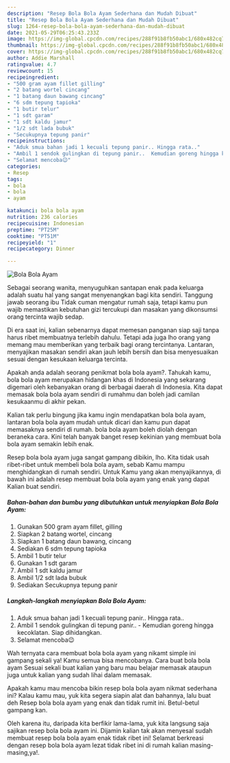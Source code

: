 ```yaml
---
description: "Resep Bola Bola Ayam Sederhana dan Mudah Dibuat"
title: "Resep Bola Bola Ayam Sederhana dan Mudah Dibuat"
slug: 1264-resep-bola-bola-ayam-sederhana-dan-mudah-dibuat
date: 2021-05-29T06:25:43.233Z
image: https://img-global.cpcdn.com/recipes/288f91b8fb50abc1/680x482cq70/bola-bola-ayam-foto-resep-utama.jpg
thumbnail: https://img-global.cpcdn.com/recipes/288f91b8fb50abc1/680x482cq70/bola-bola-ayam-foto-resep-utama.jpg
cover: https://img-global.cpcdn.com/recipes/288f91b8fb50abc1/680x482cq70/bola-bola-ayam-foto-resep-utama.jpg
author: Addie Marshall
ratingvalue: 4.7
reviewcount: 15
recipeingredient:
- "500 gram ayam fillet gilling"
- "2 batang wortel cincang"
- "1 batang daun bawang cincang"
- "6 sdm tepung tapioka"
- "1 butir telur"
- "1 sdt garam"
- "1 sdt kaldu jamur"
- "1/2 sdt lada bubuk"
- "Secukupnya tepung panir"
recipeinstructions:
- "Aduk smua bahan jadi 1 kecuali tepung panir.. Hingga rata.."
- "Ambil 1 sendok gulingkan di tepung panir..  Kemudian goreng hingga kecoklatan. Siap dihidangkan."
- "Selamat mencoba😉"
categories:
- Resep
tags:
- bola
- bola
- ayam

katakunci: bola bola ayam 
nutrition: 236 calories
recipecuisine: Indonesian
preptime: "PT25M"
cooktime: "PT51M"
recipeyield: "1"
recipecategory: Dinner

---
```



![Bola Bola Ayam](https://img-global.cpcdn.com/recipes/288f91b8fb50abc1/680x482cq70/bola-bola-ayam-foto-resep-utama.jpg)

Sebagai seorang wanita, menyuguhkan santapan enak pada keluarga adalah suatu hal yang sangat menyenangkan bagi kita sendiri. Tanggung jawab seorang ibu Tidak cuman mengatur rumah saja, tetapi kamu pun wajib memastikan kebutuhan gizi tercukupi dan masakan yang dikonsumsi orang tercinta wajib sedap.

Di era  saat ini, kalian sebenarnya dapat memesan panganan siap saji tanpa harus ribet membuatnya terlebih dahulu. Tetapi ada juga lho orang yang memang mau memberikan yang terbaik bagi orang tercintanya. Lantaran, menyajikan masakan sendiri akan jauh lebih bersih dan bisa menyesuaikan sesuai dengan kesukaan keluarga tercinta. 



Apakah anda adalah seorang penikmat bola bola ayam?. Tahukah kamu, bola bola ayam merupakan hidangan khas di Indonesia yang sekarang digemari oleh kebanyakan orang di berbagai daerah di Indonesia. Kita dapat memasak bola bola ayam sendiri di rumahmu dan boleh jadi camilan kesukaanmu di akhir pekan.

Kalian tak perlu bingung jika kamu ingin mendapatkan bola bola ayam, lantaran bola bola ayam mudah untuk dicari dan kamu pun dapat memasaknya sendiri di rumah. bola bola ayam boleh diolah dengan beraneka cara. Kini telah banyak banget resep kekinian yang membuat bola bola ayam semakin lebih enak.

Resep bola bola ayam juga sangat gampang dibikin, lho. Kita tidak usah ribet-ribet untuk membeli bola bola ayam, sebab Kamu mampu menghidangkan di rumah sendiri. Untuk Kamu yang akan menyajikannya, di bawah ini adalah resep membuat bola bola ayam yang enak yang dapat Kalian buat sendiri.

<!--inarticleads1-->

##### Bahan-bahan dan bumbu yang dibutuhkan untuk menyiapkan Bola Bola Ayam:

1. Gunakan 500 gram ayam fillet, gilling
1. Siapkan 2 batang wortel, cincang
1. Siapkan 1 batang daun bawang, cincang
1. Sediakan 6 sdm tepung tapioka
1. Ambil 1 butir telur
1. Gunakan 1 sdt garam
1. Ambil 1 sdt kaldu jamur
1. Ambil 1/2 sdt lada bubuk
1. Sediakan Secukupnya tepung panir




<!--inarticleads2-->

##### Langkah-langkah menyiapkan Bola Bola Ayam:

1. Aduk smua bahan jadi 1 kecuali tepung panir.. Hingga rata..
1. Ambil 1 sendok gulingkan di tepung panir..  - Kemudian goreng hingga kecoklatan. Siap dihidangkan.
1. Selamat mencoba😉




Wah ternyata cara membuat bola bola ayam yang nikamt simple ini gampang sekali ya! Kamu semua bisa mencobanya. Cara buat bola bola ayam Sesuai sekali buat kalian yang baru mau belajar memasak ataupun juga untuk kalian yang sudah lihai dalam memasak.

Apakah kamu mau mencoba bikin resep bola bola ayam nikmat sederhana ini? Kalau kamu mau, yuk kita segera siapin alat dan bahannya, lalu buat deh Resep bola bola ayam yang enak dan tidak rumit ini. Betul-betul gampang kan. 

Oleh karena itu, daripada kita berfikir lama-lama, yuk kita langsung saja sajikan resep bola bola ayam ini. Dijamin kalian tak akan menyesal sudah membuat resep bola bola ayam enak tidak ribet ini! Selamat berkreasi dengan resep bola bola ayam lezat tidak ribet ini di rumah kalian masing-masing,ya!.

